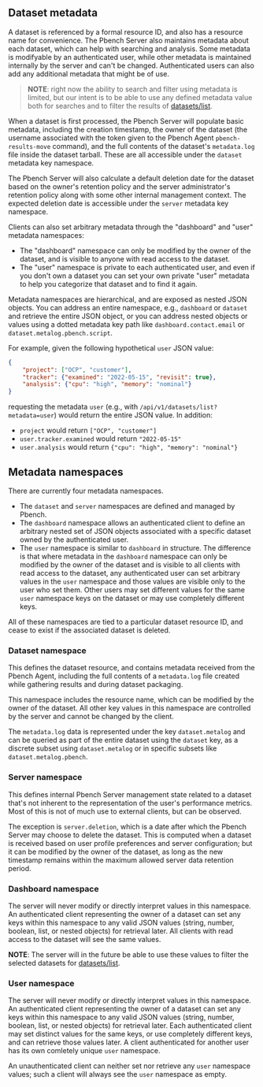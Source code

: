 ## Dataset metadata

A dataset is referenced by a formal resource ID, and also has a resource name
for convenience. The Pbench Server also maintains metadata about each dataset,
which can help with searching and analysis. Some metadata is modifyable by an
authenticated user, while other metadata is maintained internally by the server
and can't be changed. Authenticated users can also add any additional metadata
that might be of use.

>__NOTE__: right now the ability to search and filter using metadata is
limited, but our intent is to be able to use any defined metadata value both
for searches and to filter the results of [datasets/list](V1/list.md).

When a dataset is first processed, the Pbench Server will populate basic
metadata, including the creation timestamp, the owner of the dataset (the
username associated with the token given to the Pbench Agent
`pbench-results-move` command), and the full contents of the dataset's
`metadata.log` file inside the dataset tarball. These are all accessible
under the `dataset` metadata key namespace.

The Pbench Server will also calculate a default deletion date for the dataset
based on the owner's retention policy and the server administrator's retention
policy along with some other internal management context. The expected deletion
date is accessible under the `server` metadata key namespace.

Clients can also set arbitrary metadata through the "dashboard" and "user"
metadata namespaces:
* The "dashboard" namespace can only be modified by the owner of the dataset,
and is visible to anyone with read access to the dataset.
* The "user" namespace is private to each authenticated user, and even if you
don't own a dataset you can set your own private "user" metadata to help you
categorize that dataset and to find it again.

Metadata namespaces are hierarchical, and are exposed as nested JSON objects.
You can address an entire namespace, e.g., `dashboard` or `dataset` and
retrieve the entire JSON object, or you can address nested objects or values
using a dotted metadata key path like `dashboard.contact.email` or
`dataset.metalog.pbench.script`.

For example, given the following hypothetical `user` JSON value:

```json
{
    "project": ["OCP", "customer"],
    "tracker": {"examined": "2022-05-15", "revisit": true},
    "analysis": {"cpu": "high", "memory": "nominal"}
}
```

requesting the metadata `user` (e.g., with `/api/v1/datasets/list?metadata=user`)
would return the entire JSON value. In addition:
* `project` would return `["OCP", "customer"]`
* `user.tracker.examined` would return `"2022-05-15"`
* `user.analysis` would return `{"cpu": "high", "memory": "nominal"}`

## Metadata namespaces

There are currently four metadata namespaces.

* The `dataset` and `server` namespaces are defined and managed by Pbench.
* The `dashboard` namespace allows an authenticated client to define an
arbitrary nested set of JSON objects associated with a specific dataset
owned by the authenticated user.
* The `user` namespace is similar to `dashboard` in structure. The difference
is that where metadata in the `dashboard` namespace can only be modified by the
owner of the dataset and is visible to all clients with read access to the
dataset, any authenticated user can set arbitrary values in the `user`
namespace and those values are visible only to the user who set them. Other
users may set different values for the same `user` namespace keys on the
dataset or may use completely different keys.

All of these namespaces are tied to a particular dataset resource ID, and cease
to exist if the associated dataset is deleted.

### Dataset namespace

This defines the dataset resource, and contains metadata received from the
Pbench Agent, including the full contents of a `metadata.log` file created
while gathering results and during dataset packaging.

This namespace includes the resource name, which can be modified by the owner
of the dataset. All other key values in this namespace are controlled by the
server and cannot be changed by the client.

The `metadata.log` data is represented under the key `dataset.metalog` and can
be queried as part of the entire dataset using the `dataset` key, as a discrete
subset using `dataset.metalog` or in specific subsets like
`dataset.metalog.pbench`.

### Server namespace

This defines internal Pbench Server management state related to a dataset
that's not inherent to the representation of the user's performance metrics.
Most of this is not of much use to external clients, but can be observed.

The exception is `server.deletion`, which is a date after which the Pbench
Server may choose to delete the dataset. This is computed when a dataset is
received based on user profile preferences and server configuration; but it can
be modified by the owner of the dataset, as long as the new timestamp remains
within the maximum allowed server data retention period.

### Dashboard namespace

The server will never modify or directly interpret values in this namespace. An
authenticated client representing the owner of a dataset can set any keys
within this namespace to any valid JSON values (string, number, boolean, list,
or nested objects) for retrieval later. All clients with read access to the
dataset will see the same values.

__NOTE__: The server will in the future be able to use these values to filter
the selected datasets for [datasets/list](V1/list.md).

### User namespace

The server will never modify or directly interpret values in this namespace. An
authenticated client representing the owner of a dataset can set any keys
within this namespace to any valid JSON values (string, number, boolean, list,
or nested objects) for retrieval later. Each authenticated client may set
distinct values for the same keys, or use completely different keys, and can
retrieve those values later. A client authenticated for another user has
its own comletely unique `user` namespace.

An unauthenticated client can neither set nor retrieve any `user` namespace
values; such a client will always see the `user` namespace as empty.

